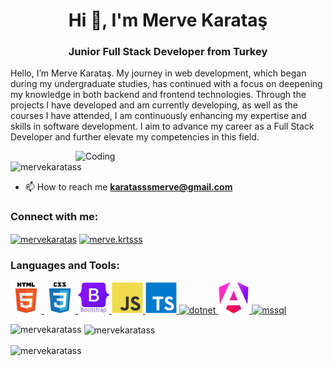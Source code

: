 <h1 align="center">Hi 👋, I'm Merve Karataş</h1>
<h3 align="center">Junior Full Stack Developer from Turkey</h3>
<p >Hello, I’m Merve Karataş. My journey in web development, which began during my undergraduate studies, has continued with a focus on deepening my knowledge in both backend and frontend technologies. Through the projects I have developed and am currently developing, as well as the courses I have attended, I am continuously enhancing my expertise and skills in software development. I aim to advance my career as a Full Stack Developer and further elevate my competencies in this field.</p>

<img align="right" alt="Coding" width="400" src="https://cdn.dribbble.com/users/4055494/screenshots/15215756/media/d2b66c4ca0192aa26d103448b3d1518b.gif">

<p align="left"> <img src="https://komarev.com/ghpvc/?username=mervekaratass&label=Profile%20views&color=0e75b6&style=flat" alt="mervekaratass" /> </p>

- 📫 How to reach me **karatasssmerve@gmail.com** 

<h3 align="left">Connect with me:</h3>
<p align="left">
<a href="https://linkedin.com/in/mervekaratas" target="blank"><img align="center" src="https://raw.githubusercontent.com/rahuldkjain/github-profile-readme-generator/master/src/images/icons/Social/linked-in-alt.svg" alt="mervekaratas" height="45" width="45" /></a>
<a href="https://instagram.com/merve.krtsss" target="blank"><img align="center" src="https://raw.githubusercontent.com/rahuldkjain/github-profile-readme-generator/master/src/images/icons/Social/instagram.svg" alt="merve.krtsss" height="45" width="45" /></a>
</p>

<h3 align="left">Languages and Tools:</h3>
<p align="left"> 
    <a href="https://www.w3.org/html/" target="_blank" rel="noreferrer"> 
        <img src="https://raw.githubusercontent.com/devicons/devicon/master/icons/html5/html5-original-wordmark.svg" alt="html5" width="50" height="50"/> 
    </a> 
    <a href="https://www.w3schools.com/css/" target="_blank" rel="noreferrer"> 
        <img src="https://raw.githubusercontent.com/devicons/devicon/master/icons/css3/css3-original-wordmark.svg" alt="css3" width="50" height="50"/> 
    </a> 
    <a href="https://getbootstrap.com/" target="_blank" rel="noreferrer"> 
        <img src="https://raw.githubusercontent.com/devicons/devicon/master/icons/bootstrap/bootstrap-original-wordmark.svg" alt="bootstrap" width="50" height="50"/> 
    </a> 
    <a href="https://developer.mozilla.org/en-US/docs/Web/JavaScript" target="_blank" rel="noreferrer"> 
        <img src="https://raw.githubusercontent.com/devicons/devicon/master/icons/javascript/javascript-original.svg" alt="javascript" width="50" height="50"/> 
    </a> 
    <a href="https://www.typescriptlang.org/" target="_blank" rel="noreferrer"> 
        <img src="https://raw.githubusercontent.com/devicons/devicon/master/icons/typescript/typescript-original.svg" alt="typescript" width="50" height="50"/> 
    </a> 
    <a href="https://dotnet.microsoft.com/" target="_blank" rel="noreferrer"> 
        <img src="https://upload.wikimedia.org/wikipedia/commons/thumb/e/ee/.NET_Core_Logo.svg/2048px-.NET_Core_Logo.svg.png" alt="dotnet" width="50" height="50"/> 
    </a> 
    <a href="https://angular.io/" target="_blank" rel="noreferrer"> 
        <img src="https://raw.githubusercontent.com/devicons/devicon/master/icons/angular/angular-original.svg" alt="angular" width="50" height="50"/> 
    </a> 
    <a href="https://www.microsoft.com/en-us/sql-server" target="_blank" rel="noreferrer"> 
        <img src="https://www.svgrepo.com/show/303229/microsoft-sql-server-logo.svg" alt="mssql" width="50" height="50"/> 
    </a> 
</p>




<p><img align="left" src="https://github-readme-stats.vercel.app/api/top-langs?username=mervekaratass&show_icons=true&locale=en&layout=compact" alt="mervekaratass" /></p>

<p>&nbsp;<img align="center" src="https://github-readme-stats.vercel.app/api?username=mervekaratass&show_icons=true&locale=en" alt="mervekaratass" /></p>

<p><img align="center" src="https://github-readme-streak-stats.herokuapp.com/?user=mervekaratass&" alt="mervekaratass" /></p>
